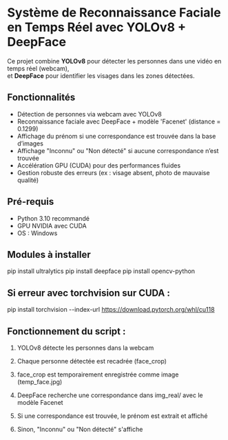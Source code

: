 # Système de Reconnaissance Faciale en Temps Réel avec YOLOv8 + DeepFace

Ce projet combine **YOLOv8** pour détecter les personnes dans une vidéo en temps réel (webcam),  
et **DeepFace** pour identifier les visages dans les zones détectées.


## Fonctionnalités

- Détection de personnes via webcam avec YOLOv8  
- Reconnaissance faciale avec DeepFace + modèle 'Facenet' (distance = 0.1299)
- Affichage du prénom si une correspondance est trouvée dans la base d’images  
- Affichage "Inconnu" ou "Non détecté" si aucune correspondance n’est trouvée  
- Accélération GPU (CUDA) pour des performances fluides  
- Gestion robuste des erreurs (ex : visage absent, photo de mauvaise qualité)  


## Pré-requis

- Python 3.10 recommandé  
- GPU NVIDIA avec CUDA  
- OS : Windows  


## Modules à installer


pip install ultralytics
pip install deepface
pip install opencv-python


## Si erreur avec torchvision sur CUDA :

pip install torchvision --index-url https://download.pytorch.org/whl/cu118


## Fonctionnement du script :

1. YOLOv8 détecte les personnes dans la webcam

2. Chaque personne détectée est recadrée (face_crop)

3. face_crop est temporairement enregistrée comme image (temp_face.jpg)

4. DeepFace recherche une correspondance dans img_real/ avec le modèle Facenet

5. Si une correspondance est trouvée, le prénom est extrait et affiché

6. Sinon, "Inconnu" ou "Non détecté" s'affiche

